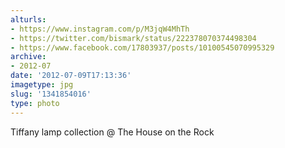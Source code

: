 ```yaml
---
alturls:
- https://www.instagram.com/p/M3jqW4MhTh
- https://twitter.com/bismark/status/222378070374498304
- https://www.facebook.com/17803937/posts/10100545070995329
archive:
- 2012-07
date: '2012-07-09T17:13:36'
imagetype: jpg
slug: '1341854016'
type: photo
---
```


Tiffany lamp collection @ The House on the Rock

